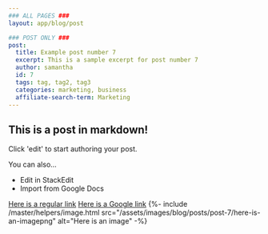 ```yaml
---
### ALL PAGES ###
layout: app/blog/post

### POST ONLY ###
post:
  title: Example post number 7
  excerpt: This is a sample excerpt for post number 7
  author: samantha
  id: 7
  tags: tag, tag2, tag3
  categories: marketing, business
  affiliate-search-term: Marketing
---
```

## This is a post in markdown! 
Click 'edit' to start authoring your post. 

You can also... 
- Edit in StackEdit 
- Import from Google Docs 

[Here is a regular link](https://itwcreativeworks.com) 
[Here is a Google link](https://www.google.com/url?q=https://itwcreativeworks.com) 
{%- include /master/helpers/image.html src="/assets/images/blog/posts/post-7/here-is-an-imagepng" alt="Here is an image" -%}
